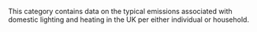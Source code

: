 This category contains data on the typical emissions associated with
domestic lighting and heating in the UK per either individual or
household.
